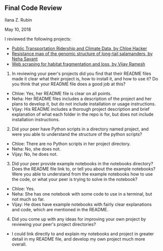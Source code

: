 ## Final Code Review
Ilana Z. Rubin

May 10, 2018

I reviewed the following projects:
+ [Public Transportation Ridership and Climate Data, by Chloe Hacker](https://github.com/chloehacker/public-transportation-ridership-and-climate-data)
+ [Resistance map of the genomic structure of long-tail salamanders, by Neha Savant](https://github.com/nehasavant/PDSB-Project)
+ [Web scraping for habitat fragmentation and loss, by Vijay Ramesh](https://github.com/vjjan91/PDSB-project)

1. In reviewing your peer's projects did you find that their README files made it clear what their project is, how to install it, and how to use it? Do you think that your README file does a good job at this?
+ Chloe: Yes, her README file is clear on all points.
+ Neha: Her README files includes a description of the project and her plans to develop it, but do not include installation or usage instructions.
+ Vijay: His README includes a thorough project description and brief explanation of what each folder in the repo is for, but does not include installation instructions.

2. Did your peer have Python scripts in a directory named project, and were you able to understand the structure of the python scripts?
+ Chloe: There are no Python scripts in her project directory.
+ Neha: No, she does not.
+ Vijay: No, he does not.

3. Did your peer provide example notebooks in the notebooks directory? Does the README file link to, or tell you about the example notebooks? Were you able to understand from the example notebooks how to use the code, or what your peer is trying to solve in the notebook?
+ Chloe: Yes.
+ Neha: She has one notebook with some code to use in a terminal, but not much so far.
+ Vijay: He does have example notebooks with fairly clear explanations and code, which are mentioned in the README.

4. Did you come up with any ideas for improving your own project by reviewing your peer's project directories?
+ I could link directly to and explain my notebooks and project in greater detail in my README file, and develop my own project much more overall.
